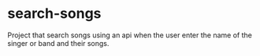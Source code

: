 # search-songs
Project that search songs using an api when the user enter the name of the singer or band and their songs.
